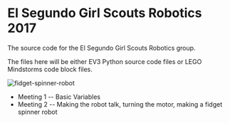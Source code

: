 # El Segundo Girl Scouts Robotics 2017
The source code for the El Segundo Girl Scouts Robotics group.

The files here will be either EV3 Python source code files or LEGO Mindstorms code block files.

![fidget-spinner-robot](https://user-images.githubusercontent.com/722938/27844490-67fa3efc-60d7-11e7-87b4-a7ad636813ec.jpg)

* Meeting 1 -- Basic Variables
* Meeting 2 -- Making the robot talk, turning the motor, making a fidget spinner robot

